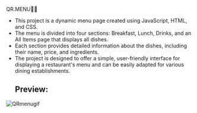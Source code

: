 QR.MENU🍔🍕

* This project is a dynamic menu page created using JavaScript, HTML, and CSS.
* The menu is divided into four sections: Breakfast, Lunch, Drinks, and an All Items page that displays all dishes.
* Each section provides detailed information about the dishes, including their name, price, and ingredients.
* The project is designed to offer a simple, user-friendly interface for displaying a restaurant's menu and can be easily adapted for various dining establishments.
  ## Preview:

![QRmenugif](https://github.com/user-attachments/assets/4fb02e1a-629d-4f0d-8fb7-c51c784523cb)
